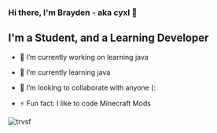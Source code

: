 ### Hi there, I'm Brayden - aka cyxl 👋

## I'm a Student, and a Learning Developer
- 🔭 I’m currently working on learning java
- 🌱 I’m currently learning java
- 👯 I’m looking to collaborate with anyone (:

- ⚡ Fun fact: I like to code Minecraft Mods

<p> <img src="https://komarev.com/ghpvc/?username=trvsf&color=8E64D0" alt="trvsf" /> </p>
